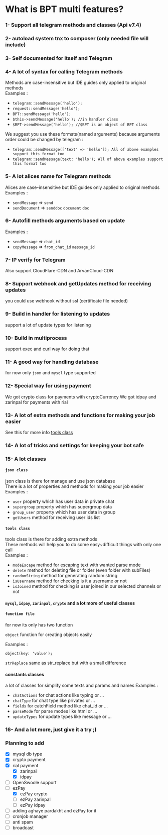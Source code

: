# What is BPT multi features?

### 1- Support all telegram methods and classes (Api v7.4)

### 2- autoload system tnx to composer (only needed file will include)

### 3- Self documented for itself and Telegram

### 4- A lot of syntax for calling Telegram methods
Methods are case-insensitive but IDE guides only applied to original methods<br>
Examples :

* `telegram::sendMessage('hello');`
* `request::sendMessage('hello');`
* `BPT::sendMessage('hello');`
* `$this->sendMessage('hello'); //in handler class`
* `$BPT->sendMessage('hello'); //$BPT is an object of BPT class`

We suggest you use these formats(named arguments) because arguments order could be changed by telegram :
* `telegram::sendMessage(['text' => 'hello']); All of above examples support this format too`
* `telegram::sendMessage(text: 'hello'); All of above examples support this format too`

### 5- A lot alices name for Telegram methods
Alices are case-insensitive but IDE guides only applied to original methods<br>
Examples :

* `sendMessage` => `send`
* `sendDocument` => `senddoc` `document` `doc`

### 6- Autofill methods arguments based on update
Examples :
* `sendMessage` => `chat_id`
* `copyMessage` => `from_chat_id` `message_id`

### 7- IP verify for Telegram
Also support CloudFlare-CDN and ArvanCloud-CDN

### 8- Support webhook and getUpdates method for receiving updates
you could use webhook without ssl (certificate file needed)

### 9- Build in handler for listening to updates
support a lot of update types for listening

### 10- Build in multiprocess
support exec and curl way for doing that

### 11- A good way for handling database
for now only `json` and `mysql` type supported

### 12- Special way for using payment
We got crypto class for payments with cryptoCurrency
We got idpay and zarinpal for payments with rial

### 13- A lot of extra methods and functions for making your job easier
See this for more info [tools class](#tools-class)

### 14- A lot of tricks and settings for keeping your bot safe

### 15- A lot classes

#### `json class`
json class is there for manage and use json database<br>
There is a lot of properties and methods for making your job easier<br>
Examples :

- `user` property which has user data in private chat
- `supergroup` property which has supergroup data
- `group_user` property which has user data in group
- `getUsers` method for receiving user ids list

#### `tools class`
tools class is there for adding extra methods<br>
These methods will help you to do some easy~difficult things with only one call<br>
Examples :

- `modeEscape` method for escaping text with wanted parse mode
- `delete` method for deleting file or folder (even folder with subFiles)
- `randomString` method for generating random string
- `isUsername` method for checking is it a username or not
- `isJoined` method for checking is user joined in our selected channels or not

#### `mysql`, `idpay`, `zarinpal`, `crypto` and a lot more of useful classes

#### `function file`
for now its only has two function

`object` function for creating objects easily

Examples :

`object(key: 'value');`

`strReplace` same as str_replace but with a small difference


#### constants classes
a lot of classes for simplify some texts and params and names
Examples :

- `chatActions` for chat actions like typing or ...
- `chatType` for chat type like privates or ...
- `fields` for catchField method like chat_id or ...
- `parseMode` for parse modes like html or ...
- `updateTypes` for update types like message or ...

### 16- And a lot more, just give it a try ;)


### Planning to add
- [x] mysql db type
- [x] crypto payment
- [x] rial payment
  - [x] zarinpal
  - [x] idpay
- [ ] OpenSwoole support
- [ ] ezPay
  - [x] ezPay crypto
  - [ ] ezPay zarinpal
  - [ ] ezPay idpay
- [ ] adding aghaye pardakht and ezPay for it
- [ ] cronjob manager
- [ ] anti spam
- [ ] broadcast